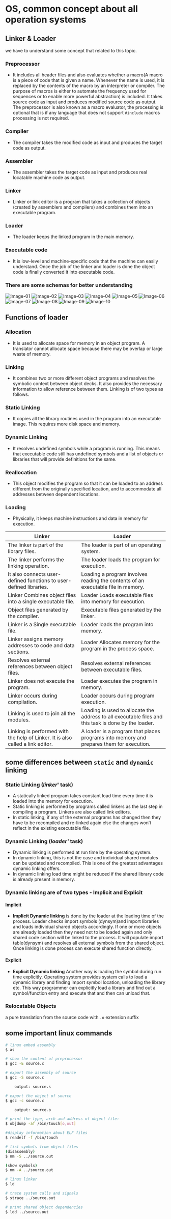 # OS, common concept about all operation systems

## Linker & Loader

we have to understand some concept that related to this topic.

### Preprocessor

- It includes all header files and also evaluates whether a macro(A macro is a piece of code that is given a name. Whenever the name is used, it is replaced by the contents of the macro by an interpreter or compiler. The purpose of macros is either to automate the frequency used for sequences or to enable more powerful abstraction) is included. It takes source code as input and produces modified source code as output. The preprocessor is also known as a macro evaluator, the processing is optional that is if any language that does not support `#include` macros processing is not required.

### Compiler

- The compiler takes the modified code as input and produces the target code as output.

### Assembler

- The assembler takes the target code as input and produces real locatable machine code as output.

### Linker

- Linker or link editor is a program that takes a collection of objects (created by assemblers and compilers) and combines them into an executable program.

### Loader

- The loader keeps the linked program in the main memory.

### Executable code

- It is low-level and machine-specific code that the machine can easily understand. Once the job of the linker and loader is done the object code is finally converted it into executable code.

### There are some schemas for better understanding

![Image-01]
![Image-02]
![Image-03]
![Image-04]
![Image-05]
![Image-06]
![Image-07]
![Image-08]
![Image-09]
![Image-10]

## Functions of loader

### Allocation

- It is used to allocate space for memory in an object program. A translator cannot allocate space because there may be overlap or large waste of memory.

### Linking

- It combines two or more different object programs and resolves the symbolic context between object decks. It also provides the necessary information to allow reference between them. Linking is of two types as follows.

### Static Linking

- It copies all the library routines used in the program into an executable image. This requires more disk space and memory.

### Dynamic Linking

- It resolves undefined symbols while a program is running. This means that executable code still has undefined symbols and a list of objects or libraries that will provide definitions for the same.

### Reallocation

- This object modifies the program so that it can be loaded to an address different from the originally specified location, and to accommodate all addresses between dependent locations.

### Loading

- Physically, it keeps machine instructions and data in memory for execution.

| **Linker**                                                                                                                                                                                                                                                                                        | **Loader**                                                                                              |
| ------------------------------------------------------------------------------------------------------------------------------------------------------------------------------------------------------------------------------------------------------------------------------------------------- | ------------------------------------------------------------------------------------------------------- |
| The linker is part of the library files.                                                                                                                                                                                                                                                          | The loader is part of an operating system.                                                              |
| The linker performs the linking operation.                                                                                                                                                                                                                                                        | The loader loads the program for execution.                                                             |
| It also connects user-defined functions to user-defined libraries.                                                                                                                                                                                                                                | Loading a program involves reading the contents of an executable file in memory.                        |
| Linker Combines object files into a single executable file.                                                                                                                                                                                                                                       | Loader Loads executable files into memory for execution.                                                |
| Object files generated by the compiler.                                                                                                                                                                                                                                                           | Executable files generated by the linker.                                                               |
| Linker is a Single executable file.                                                                                                                                                                                                                                                               | Loader loads the program into memory.                                                                   |
| Linker assigns memory addresses to code and data sections.                                                                                                                                                                                                                                        | Loader Allocates memory for the program in the process space.                                           |
| Resolves external references between object files.                                                                                                                                                                                                                                                | Resolves external references between executable files.                                                  |
| Linker does not execute the program.                                                                                                                                                                                                                                                              | Loader executes the program in memory.                                                                  |
| Linker occurs during compilation.                                                                                                                                                                                                                                                                 | Loader occurs during program execution.                                                                 |
| Linking is used to join all the modules.                                                                                                                                                                                                                                                          | Loading is used to allocate the address to all executable files and this task is done by the loader.    |
| Linking is performed with the help of Linker.  It is also called a link editor.                                                                                              | A loader is a program that places programs into memory and prepares them for execution.                 |

## some differences between `static` and `dynamic` linking

### Static Linking (_linker_' task)

- A statically linked program takes constant load time every time it is loaded into the memory for execution.
- Static linking is performed by programs called linkers as the last step in compiling a program. Linkers are also called link editors.
- In static linking, if any of the external programs has changed then they have to be recompiled and re-linked again else the changes won’t reflect in the existing executable file.

### Dynamic Linking (_loader'_ task)

- Dynamic linking is performed at run time by the operating system.
- In dynamic linking, this is not the case and individual shared modules can be updated and recompiled. This is one of the greatest advantages dynamic linking offers.
- In dynamic linking load time might be reduced if the shared library code is already present in memory.

### Dynamic linking are of two types - Implicit and Explicit

#### Implicit

- **Implicit Dynamic linking** is done by the loader at the loading time of the process. Loader checks import symbols (dynsym)and import libraries and loads individual shared objects accordingly. If one or more objects are already loaded then they need not to be loaded again and only shared code section will be linked to the process. It will populate import table(dynsym) and resolves all external symbols from the shared object. Once linking is done process can execute shared function directly.

#### Explicit

- **Explicit Dynamic linking** Another way is loading the symbol during run time explicitly. Operating system provides system calls to load a dynamic library and finding import symbol location, unloading the library etc. This way programmer can explicitly load a library and find out a symbol/function entry and execute that and then can unload that.

### Relocatable Objects

 a pure translation from the source code with `.o` extension suffix

## some important linux commands

```bash
# linux embed assembly
$ as

# show the content of preprocessor
$ gcc -E source.c

# export the assembly of source
$ gcc -S source.c

    output: source.s

# export the object of source
$ gcc -c source.c

    output: source.o

# print the type, arch and address of object file:
$ objdump -af /bin/touch[o,out]

#display information about ELF files
$ readelf -f /bin/touch

# list symbols from object files
(disassembly)
$ nm -S ../source.out

(show symbols)
$ nm -A ../source.out

# linux linker
$ ld

# trace system calls and signals
$ strace ../source.out

# print shared object dependencies
$ ldd ../source.out
```

<!-- image links -->
[Image-01]: /docs/assets/mm/linker-loader-1.png
[Image-02]: /docs/assets/mm/linker-loader-2.png
[Image-03]: /docs/assets/mm/linker-loader-3.png
[Image-04]: /docs/assets/mm/linker-loader-4.png
[Image-05]: /docs/assets/mm/linker-loader-5.png
[Image-06]: /docs/assets/mm/linker-loader-6.png
[Image-07]: /docs/assets/mm/linker-loader-7.png
[Image-08]: /docs/assets/mm/linker-loader-8.jpg
[Image-09]: /docs/assets/mm/linker-loader-9.jpg
[Image-10]: /docs/assets/mm/linker-loader-10.jpg

